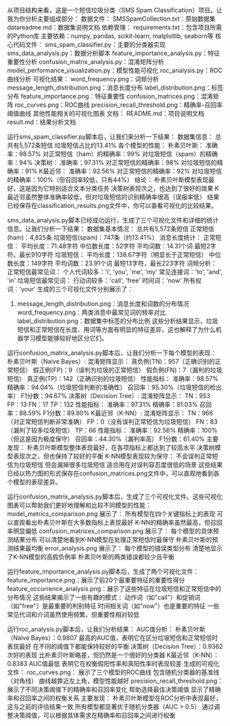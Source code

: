 从项目结构来看，这是一个短信垃圾分类（SMS Spam Classification）项目。让我为你分析主要组成部分：
数据文件：
SMSSpamCollection.txt：原始数据集
datareadme.md：数据集说明文档
依赖管理：
requirements.txt：包含项目所需的Python库
主要依赖：numpy, pandas, scikit-learn, matplotlib, seaborn等
核心代码文件：
sms_spam_classifier.py：主要的分类器实现
sms_data_analysis.py：数据分析脚本
feature_importance_analysis.py：特征重要性分析
confusion_matrix_analysis.py：混淆矩阵分析
model_performance_visualization.py：模型性能可视化
roc_analysis.py：ROC曲线分析
可视化结果：
word_frequency.png：词频分析
message_length_distribution.png：消息长度分布
label_distribution.png：标签分布
feature_importance.png：特征重要性
confusion_matrices.png：混淆矩阵
roc_curves.png：ROC曲线
precision_recall_threshold.png：精确率-召回率阈值曲线
其他性能相关的可视化图表
文档：
README.md：项目说明文档
result.md：结果分析文档

运行sms_spam_classifier.py脚本后，让我们来分析一下结果：
数据集信息：
总共有5,572条短信
垃圾短信占比约13.41%
各个模型的性能：
朴素贝叶斯：
准确率：98.57%
对正常短信（ham）的精确率：99%
对垃圾短信（spam）的精确率：94%
决策树：
准确率：97.31%
对正常短信的精确率：98%
对垃圾短信的精确率：91%
K最近邻：
准确率：92.56%
对正常短信的精确率：92%
对垃圾短信的精确率：100%（但召回率较低，只有44%）
结论：
朴素贝叶斯模型表现最好，这是因为它特别适合文本分类任务
决策树表现次之，也达到了很好的效果
K最近邻虽然整体准确率较低，但对垃圾短信的识别精确率很高（误报率低）
结果已经保存在classification_results.png文件中，你可以查看可视化的比较结果。

sms_data_analysis.py脚本已经成功运行，生成了三个可视化文件和详细的统计信息。让我们分析一下结果：
数据集基本情况：
总共有5,572条短信
正常短信(ham)：4,825条
垃圾短信(spam)：747条（约13.41%）
消息长度统计：
正常短信：
平均长度：71.48字符
中位数长度：52字符
平均词数：14.31个词
最短2字符，最长910字符
垃圾短信：
平均长度：138.67字符（明显长于正常短信）
中位数长度：149字符
平均词数：23.91个词
最短13字符，最长223字符
词频分析：
正常短信最常见词：
个人代词较多：'i', 'you', 'me', 'my'
常见连接词：'to', 'and', 'in'
垃圾短信最常见词：
行动词较多：'call', 'free'
时间词：'now'
所有权词：'your'
生成的三个可视化文件分别展示了：
1. message_length_distribution.png：消息长度和词数的分布情况
word_frequency.png：两类消息中最常见词的频率对比
label_distribution.png：数据集中标签的分布比例
这些分析结果显示，垃圾短信和正常短信在长度、用词等方面有明显的特征差异，这也解释了为什么机器学习模型能够较好地区分它们。

运行confusion_matrix_analysis.py脚本后，让我们分析一下每个模型的表现：
朴素贝叶斯（Naive Bayes）:
混淆矩阵显示：
真负例(TN)：957（正确识别的正常短信）
假正例(FP)：9（误判为垃圾的正常短信）
假负例(FN)：7（漏判的垃圾短信）
真正例(TP)：142（正确识别的垃圾短信）
性能指标：
准确率：98.57%
精确率：94.04%（垃圾短信判断的准确性）
召回率：95.30%（垃圾短信的检出率）
F1分数：94.67%
决策树（Decision Tree）:
混淆矩阵显示：
TN：953
FP：13
FN：17
TP：132
性能指标：
准确率：97.31%
精确率：91.03%
召回率：88.59%
F1分数：89.80%
K最近邻（K-NN）:
混淆矩阵显示：
TN：966（对正常短信判断非常准确）
FP：0（没有误判正常短信为垃圾短信）
FN：83（漏判了较多垃圾短信）
TP：66
性能指标：
准确率：92.56%
精确率：100%（但这是因为极度保守）
召回率：44.30%（漏判率高）
F1分数：61.40%
主要发现：
朴素贝叶斯模型整体表现最好，在各项指标上都达到了较高水平
决策树模型表现次之，但也保持了较好的平衡
K-NN模型表现较为保守：
不会误判正常短信为垃圾短信
但会漏掉很多垃圾短信
适合用在对误判容忍度很低的场景
这些结果已经以热力图的形式保存在confusion_matrices.png文件中，可以直观地看到各个模型的表现差异。

运行confusion_matrix_analysis.py脚本后，生成了三个可视化文件。这些可视化图表可以帮助我们更好地理解和比较不同模型的性能：
model_metrics_comparison.png 展示了：
所有模型在四个关键指标上的表现
可以直观看出朴素贝叶斯在大多数指标上表现最好
K-NN的精确率虽然最高，但召回率明显偏低
confusion_matrices_comparison.png 展示了：
每个模型的具体预测结果分布
可以清楚地看到K-NN模型在处理正常短信时最保守
朴素贝叶斯的预测结果最均衡
error_analysis.png 展示了：
每个模型的错误类型分布
清楚地显示了K-NN模型的高假负例率
朴素贝叶斯的两类错误都较少且平衡

运行feature_importance_analysis.py脚本后，生成了两个可视化文件：
feature_importance.png：展示了前20个最重要特征的重要性得分
feature_occurrence_analysis.png：展示了这些特征在垃圾短信和正常短信中的分布情况
这些结果揭示了一些有趣的模式：
动作词（如"call"）和促销词（如"free"）是最重要的判别特征
时间相关词（如"now"）也是重要的特征
一些常见代词和介词虽然使用频繁，但重要性相对较低

运行roc_analysis.py脚本后，让我们分析结果：
AUC值分析：
朴素贝叶斯（Naive Bayes）：0.9807
最高的AUC值，表明它在区分垃圾短信和正常短信时表现最好
在不同的阈值下都能保持较好的平衡
决策树（Decision Tree）：0.9362
次好的表现
比朴素贝叶斯略差，但仍然是一个很好的分类器
K最近邻（K-NN）：0.8383
AUC值最低
表明它在权衡假阳性率和真阳性率时表现较差
生成的可视化文件：
roc_curves.png：
展示了三个模型的ROC曲线
包含随机分类器的基准线（对角线）
曲线越靠近左上角，模型性能越好
precision_recall_threshold.png：
展示了不同决策阈值下的精确率和召回率变化
帮助选择最佳决策阈值
显示了精确率和召回率之间的权衡关系
主要发现：
朴素贝叶斯模型在ROC分析中表现最好，这与之前的评估结果一致
所有模型都显著优于随机分类器（AUC > 0.5）
通过调整决策阈值，可以根据具体需求在精确率和召回率之间进行权衡